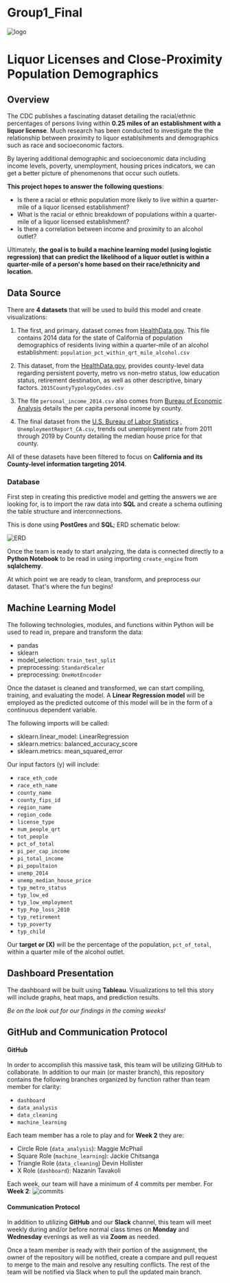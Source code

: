 
# Group1_Final

![logo](./Images/liquor_license.jpeg)
# Liquor Licenses and Close-Proximity Population Demographics

## Overview
The CDC publishes a fascinating dataset detailing the racial/ethnic percentages of persons living within **0.25 miles of an establishment with a liquor license**. Much research has been conducted to investigate the the relationship between proximity to liquor establsihments and demographics such as race and socioeconomic factors.

By layering additional demographic and socioeconomic data including income levels, poverty, unemployment, housing prices indicators, we can get a better picture of phenomenons that occur such outlets.

**This project hopes to answer the following questions**:

* Is there a racial or ethnic population more likely to live within a quarter-mile of a liquor licensed establishment?
* What is the racial or ethnic breakdown of populations within a quarter-mile of a liquor licensed establishment?
* Is there a correlation between income and proximity to an alcohol outlet?

Ultimately, **the goal is to build a machine learning model (using logistic regression) that can predict the likelihood of a liquor outlet is within a quarter-mile of a person's home based on their race/ethnicity and location.**

## Data Source
There are **4 datasets** that will be used to build this model and create visualizations:

1. The first, and primary, dataset comes from [HealthData.gov](https://healthdata.gov/dataset/population-percentage-within-quarter-mile-alcohol-outlets). This file contains 2014 data for the state of California of population demographics of residents living within a quarter-mile of an alcohol establishment: ```population_pct_within_qrt_mile_alcohol.csv```
 
1. This dataset, from the [HealthData.gov](https://healthdata.gov/dataset/population-percentage-within-quarter-mile-alcohol-outlets), provides county-level data regarding persistent poverty, metro vs non-metro status, low education status, retirement destination, as well as other descriptive, binary factors. ```2015CountyTypologyCodes.csv```
 
1. The file ```personal_income_2014.csv``` also comes from [Bureau of Economic Analysis](https://apps.bea.gov/regional/histdata/) details the per capita personal income by county.

2. The final dataset from the [U.S. Bureau of Labor Statistics](https://www.bls.gov/lau/) , ```UnemploymentReport_CA.csv```, trends out unemployment rate from 2011 through 2019 by County detailing the median house price for that county.

All of these datasets have been filtered to focus on **California and its County-level information targeting 2014**.

### Database
First step in creating this predictive model and getting the answers we are looking for, is to import the raw data into **SQL** and create a schema outlining the table structure and interconnections.

This is done using **PostGres** and **SQL**; ERD schematic below:

![ERD](./Images/erd.png)

Once the team is ready to start analyzing, the data is connected directly to a **Python Notebook** to be read in using importing ```create_engine``` from **sqlalchemy**.

At which point we are ready to clean, transform, and preprocess our dataset. That's where the fun begins!

## Machine Learning Model
The following technologies, modules, and functions within Python will be used to read in, prepare and transform the data:

* pandas
* sklearn
* model_selection: ```train_test_split```
* preprocessing: ```StandardScaler```
* preprocessing: ```OneHotEncoder```

Once the dataset is cleaned and transformed, we can start compiling, training, and evaluating the model. A **Linear Regression model** will be employed as the predicted outcome of this model will be in the form of a continuous dependent variable.

The following imports will be called:

* sklearn.linear_model: LinearRegression
* sklearn.metrics: balanced_accuracy_score
* sklearn.metrics: mean_squared_error

Our input factors (y) will include:

* ```race_eth_code```
* ```race_eth_name```
* ```county_name```
* ```county_fips_id```
* ```region_name```
* ```region_code```
* ```license_type```
* ```num_people_qrt```
* ```tot_people```
* ```pct_of_total```
* ```pi_per_cap_income```
* ```pi_total_income```
* ```pi_popultaion```
* ```unemp_2014```
* ```unemp_median_house_price```
* ```typ_metro_status```
* ```typ_low_ed```
* ```typ_low_employment```
* ```typ_Pop_loss_2010```
* ```typ_retirement```
* ```typ_poverty```
* ```typ_child```

Our **target or (X)** will be the percentage of the population, ```pct_of_total```, within a quarter mile of the alcohol outlet.

## Dashboard Presentation
The dashboard will be built using **Tableau**. Visualizations to tell this story will include graphs, heat maps, and prediction results.

*Be on the look out for our findings in the coming weeks!*

## GitHub and Communication Protocol

#### GitHub
In order to accomplish this massive task, this team will be utilizing GitHub to collaborate. In addition to our main (or master branch), this repository contains the following branches organized by function rather than team member for clarity:

* ```dashboard```
* ```data_analysis``` 
* ```data_cleaning``` 
* ```machine_learning``` 

Each team member has a role to play and for **Week 2**  they are:

* Circle Role (```data_analysis```): Maggie McPhail 
* Square Role (```machine_learning```): Jackie Chitsanga
* Triangle Role (```data_cleaning```) Devin Hollister
* X Role (```dashboard```): Nazanin Tavakoli

Each week, our team will have a minimum of 4 commits per member.  For **Week 2**:
![commits](./Images/week2_commits.png)

#### Communication Protocol
In addition to utilizing **GitHub** and our **Slack** channel, this team will meet weekly during and/or before normal class times on **Monday** and **Wednesday** evenings as well as via **Zoom** as needed.

Once a team member is ready with their portion of the assignment, the owner of the repository will be notified, create a compare and pull request to merge to the main and resolve any resulting conflicts. The rest of the team will be notified via Slack when to pull the updated main branch.
